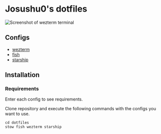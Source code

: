 # Josushu0's dotfiles

![Screenshot of wezterm terminal](https://github.com/user-attachments/assets/fb6e033c-4344-416d-8ba2-c685ae499082)

## Configs

- [wezterm](https://github.com/josushu0/dotfiles/tree/main/wezterm/.config/wezterm)
- [fish](https://github.com/josushu0/dotfiles/tree/main/fish/.config/fish)
- [starship](https://github.com/josushu0/dotfiles/tree/main/starship/.config/starship)

## Installation

### Requirements
Enter each config to see requirements.

Clone repository and execute the following commands with the configs you want to use.

```console
cd dotfiles
stow fish wezterm starship
```
